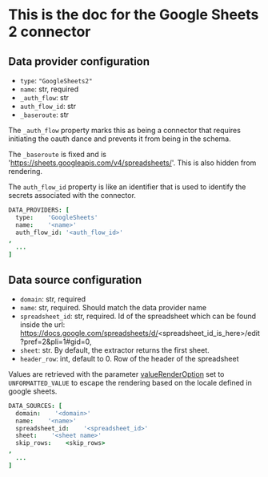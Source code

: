# This is the doc for the Google Sheets 2 connector

## Data provider configuration

* `type`: `"GoogleSheets2"`
* `name`: str, required
* `_auth_flow`: str
* `auth_flow_id`: str
* `_baseroute`: str

The `_auth_flow` property marks this as being a connector that requires initiating the oauth dance and prevents it from being in the schema.

The `_baseroute` is fixed and is 'https://sheets.googleapis.com/v4/spreadsheets/'. This is also hidden from rendering.

The `auth_flow_id` property is like an identifier that is used to identify the secrets associated with the connector.


```coffee
DATA_PROVIDERS: [
  type:    'GoogleSheets'
  name:    '<name>'
  auth_flow_id: '<auth_flow_id>'
,
  ...
]
```

## Data source configuration

* `domain`: str, required
* `name`: str, required. Should match the data provider name
* `spreadsheet_id`: str, required. Id of the spreadsheet which can be found inside
the url: https://docs.google.com/spreadsheets/d/<spreadsheet_id_is_here>/edit?pref=2&pli=1#gid=0,
* `sheet`: str. By default, the extractor returns the first sheet.
* `header_row`: int, default to 0. Row of the header of the spreadsheet

Values are retrieved with the parameter [valueRenderOption](https://developers.google.com/sheets/api/reference/rest/v4/spreadsheets.values/get#body.QUERY_PARAMETERS.value_render_option) set to `UNFORMATTED_VALUE` to escape the rendering based on the locale defined in google sheets.

```coffee
DATA_SOURCES: [
  domain:    '<domain>'
  name:    '<name>'
  spreadsheet_id:    '<spreadsheet_id>'
  sheet:    '<sheet name>'
  skip_rows:    <skip_rows>
,
  ...
]
```
